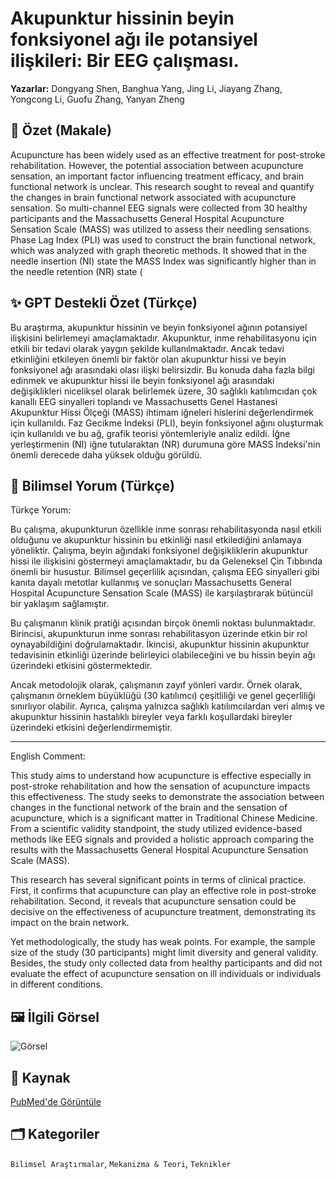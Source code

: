 # Akupunktur hissinin beyin fonksiyonel ağı ile potansiyel ilişkileri: Bir EEG çalışması.

**Yazarlar:** Dongyang Shen, Banghua Yang, Jing Li, Jiayang Zhang, Yongcong Li, Guofu Zhang, Yanyan Zheng

## 🧬 Özet (Makale)
Acupuncture has been widely used as an effective treatment for post-stroke rehabilitation. However, the potential association between acupuncture sensation, an important factor influencing treatment efficacy, and brain functional network is unclear. This research sought to reveal and quantify the changes in brain functional network associated with acupuncture sensation. So multi-channel EEG signals were collected from 30 healthy participants and the Massachusetts General Hospital Acupuncture Sensation Scale (MASS) was utilized to assess their needling sensations. Phase Lag Index (PLI) was used to construct the brain functional network, which was analyzed with graph theoretic methods. It showed that in the needle insertion (NI) state the MASS Index was significantly higher than in the needle retention (NR) state (

## ✨ GPT Destekli Özet (Türkçe)
Bu araştırma, akupunktur hissinin ve beyin fonksiyonel ağının potansiyel ilişkisini belirlemeyi amaçlamaktadır. Akupunktur, inme rehabilitasyonu için etkili bir tedavi olarak yaygın şekilde kullanılmaktadır. Ancak tedavi etkinliğini etkileyen önemli bir faktör olan akupunktur hissi ve beyin fonksiyonel ağı arasındaki olası ilişki belirsizdir. Bu konuda daha fazla bilgi edinmek ve akupunktur hissi ile beyin fonksiyonel ağı arasındaki değişiklikleri niceliksel olarak belirlemek üzere, 30 sağlıklı katılımcıdan çok kanallı EEG sinyalleri toplandı ve Massachusetts Genel Hastanesi Akupunktur Hissi Ölçeği (MASS) ihtimam iğneleri hislerini değerlendirmek için kullanıldı. Faz Gecikme İndeksi (PLI), beyin fonksiyonel ağını oluşturmak için kullanıldı ve bu ağ, grafik teorisi yöntemleriyle analiz edildi. İğne yerleştirmenin (NI) iğne tutularaktan (NR) durumuna göre MASS İndeksi'nin önemli derecede daha yüksek olduğu görüldü.

## 🧠 Bilimsel Yorum (Türkçe)
Türkçe Yorum:

Bu çalışma, akupunkturun özellikle inme sonrası rehabilitasyonda nasıl etkili olduğunu ve akupunktur hissinin bu etkinliği nasıl etkilediğini anlamaya yöneliktir. Çalışma, beyin ağındaki fonksiyonel değişikliklerin akupunktur hissi ile ilişkisini göstermeyi amaçlamaktadır, bu da Geleneksel Çin Tıbbında önemli bir husustur. Bilimsel geçerlilik açısından, çalışma EEG sinyalleri gibi kanıta dayalı metotlar kullanmış ve sonuçları Massachusetts General Hospital Acupuncture Sensation Scale (MASS) ile karşılaştırarak bütüncül bir yaklaşım sağlamıştır.

Bu çalışmanın klinik pratiği açısından birçok önemli noktası bulunmaktadır. Birincisi, akupunkturun inme sonrası rehabilitasyon üzerinde etkin bir rol oynayabildiğini doğrulamaktadır. İkincisi, akupunktur hissinin akupunktur tedavisinin etkinliği üzerinde belirleyici olabileceğini ve bu hissin beyin ağı üzerindeki etkisini göstermektedir.

Ancak metodolojik olarak, çalışmanın zayıf yönleri vardır. Örnek olarak, çalışmanın örneklem büyüklüğü (30 katılımcı) çeşitliliği ve genel geçerliliği sınırlıyor olabilir. Ayrıca, çalışma yalnızca sağlıklı katılımcılardan veri almış ve akupunktur hissinin hastalıklı bireyler veya farklı koşullardaki bireyler üzerindeki etkisini değerlendirmemiştir.

-----------
English Comment:

This study aims to understand how acupuncture is effective especially in post-stroke rehabilitation and how the sensation of acupuncture impacts this effectiveness. The study seeks to demonstrate the association between changes in the functional network of the brain and the sensation of acupuncture, which is a significant matter in Traditional Chinese Medicine. From a scientific validity standpoint, the study utilized evidence-based methods like EEG signals and provided a holistic approach comparing the results with the Massachusetts General Hospital Acupuncture Sensation Scale (MASS).

This research has several significant points in terms of clinical practice. First, it confirms that acupuncture can play an effective role in post-stroke rehabilitation. Second, it reveals that acupuncture sensation could be decisive on the effectiveness of acupuncture treatment, demonstrating its impact on the brain network.

Yet methodologically, the study has weak points. For example, the sample size of the study (30 participants) might limit diversity and general validity. Besides, the study only collected data from healthy participants and did not evaluate the effect of acupuncture sensation on ill individuals or individuals in different conditions.

## 🖼️ İlgili Görsel
![Görsel](https://oaidalleapiprodscus.blob.core.windows.net/private/org-bb2jTKorMyGA6Ae9CBZIHTY6/user-WkL0nDv4yLhNmEZntVH46o5I/img-nLG3re7pJkvbgaTF9eA4KMmI.png?st=2025-03-28T18%3A36%3A02Z&se=2025-03-28T20%3A36%3A02Z&sp=r&sv=2024-08-04&sr=b&rscd=inline&rsct=image/png&skoid=d505667d-d6c1-4a0a-bac7-5c84a87759f8&sktid=a48cca56-e6da-484e-a814-9c849652bcb3&skt=2025-03-28T15%3A08%3A46Z&ske=2025-03-29T15%3A08%3A46Z&sks=b&skv=2024-08-04&sig=R9J37uXYLUNRU2/F1TCJk%2BCWDRUrOe4Uio0a1brDy3Q%3D)

## 🔗 Kaynak
[PubMed'de Görüntüle](https://pubmed.ncbi.nlm.nih.gov/40099217/)

## 🗂️ Kategoriler
`Bilimsel Araştırmalar`, `Mekanizma & Teori`, `Teknikler`

